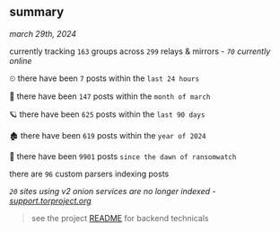
## summary
_march 29th, 2024_

currently tracking `163` groups across `299` relays & mirrors - _`70` currently online_

⏲ there have been `7` posts within the `last 24 hours`

🦈 there have been `147` posts within the `month of march`

🪐 there have been `625` posts within the `last 90 days`

🏚 there have been `619` posts within the `year of 2024`

🦕 there have been `9901` posts `since the dawn of ransomwatch`

there are `96` custom parsers indexing posts

_`20` sites using v2 onion services are no longer indexed - [support.torproject.org](https://support.torproject.org/onionservices/v2-deprecation/)_

> see the project [README](https://github.com/joshhighet/ransomwatch#ransomwatch--) for backend technicals
